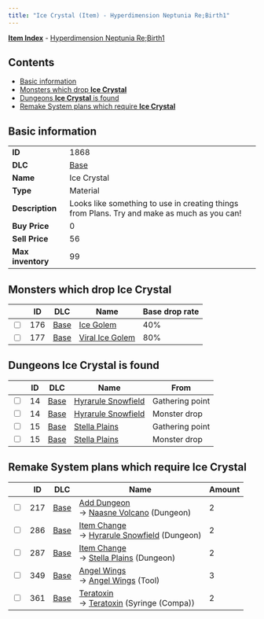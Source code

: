```yaml
---
title: "Ice Crystal (Item) - Hyperdimension Neptunia Re;Birth1"
---
```


[**Item Index**](/neptunia/rb1/item/index.html) - [Hyperdimension Neptunia Re;Birth1](/neptunia/rb1)

## Contents

- [Basic information](#basic-information)
- [Monsters which drop **Ice Crystal**](#monsters-which-drop-ice-crystal)
- [Dungeons **Ice Crystal** is found](#dungeons-ice-crystal-is-found)
- [Remake System plans which require **Ice Crystal**](#remake-system-plans-which-require-ice-crystal)

## Basic information

|   |   |
| -- | -- |
| **ID** | 1868 |
| **DLC** | [Base](/neptunia/rb1/dlc/1-base.html) |
| **Name** | Ice Crystal |
| **Type** | Material |
| **Description** | Looks like something to use in creating things from Plans. Try and make as much as you can! |
| **Buy Price** | 0 |
| **Sell Price** | 56 |
| **Max inventory** | 99 |

## Monsters which drop **Ice Crystal**

|    | ID | DLC | Name | Base drop rate |
| -- | -- | --- | ---- | -------------- |
| <input type="checkbox" id="rb1-monster-1-176" class="trackbox" /> | 176 | [Base](/neptunia/rb1/dlc/1-base.html) | [Ice Golem](/neptunia/rb1/monster/1-176-ice-golem.html) | 40% |
| <input type="checkbox" id="rb1-monster-1-177" class="trackbox" /> | 177 | [Base](/neptunia/rb1/dlc/1-base.html) | [Viral Ice Golem](/neptunia/rb1/monster/1-177-viral-ice-golem.html) | 80% |

## Dungeons **Ice Crystal** is found

|    | ID | DLC | Name | From |
| -- | -- | --- | ---- | ---- |
| <input type="checkbox" id="rb1-dungeon-1-14" class="trackbox" /> | 14 | [Base](/neptunia/rb1/dlc/1-base.html) | [Hyrarule Snowfield](/neptunia/rb1/dungeon/1-14-hyrarule-snowfield.html) | Gathering point |
| <input type="checkbox" id="rb1-dungeon-1-14" class="trackbox" /> | 14 | [Base](/neptunia/rb1/dlc/1-base.html) | [Hyrarule Snowfield](/neptunia/rb1/dungeon/1-14-hyrarule-snowfield.html) | Monster drop |
| <input type="checkbox" id="rb1-dungeon-1-15" class="trackbox" /> | 15 | [Base](/neptunia/rb1/dlc/1-base.html) | [Stella Plains](/neptunia/rb1/dungeon/1-15-stella-plains.html) | Gathering point |
| <input type="checkbox" id="rb1-dungeon-1-15" class="trackbox" /> | 15 | [Base](/neptunia/rb1/dlc/1-base.html) | [Stella Plains](/neptunia/rb1/dungeon/1-15-stella-plains.html) | Monster drop |

## Remake System plans which require **Ice Crystal**

|    | ID | DLC | Name | Amount |
| -- | -- | --- | ---- | ------ |
| <input type="checkbox" id="rb1-remake-1-217" class="trackbox" /> | 217 | [Base](/neptunia/rb1/dlc/1-base.html) | [Add Dungeon](/neptunia/rb1/remake/1-217-add-dungeon.html)<br />→ [Naasne Volcano](/neptunia/rb1/dungeon/1-112-naasne-volcano.html) (Dungeon) | 2 |
| <input type="checkbox" id="rb1-remake-1-286" class="trackbox" /> | 286 | [Base](/neptunia/rb1/dlc/1-base.html) | [Item Change](/neptunia/rb1/remake/1-286-item-change.html)<br />→ [Hyrarule Snowfield](/neptunia/rb1/dungeon/1-14-hyrarule-snowfield.html) (Dungeon) | 2 |
| <input type="checkbox" id="rb1-remake-1-287" class="trackbox" /> | 287 | [Base](/neptunia/rb1/dlc/1-base.html) | [Item Change](/neptunia/rb1/remake/1-287-item-change.html)<br />→ [Stella Plains](/neptunia/rb1/dungeon/1-15-stella-plains.html) (Dungeon) | 2 |
| <input type="checkbox" id="rb1-remake-1-349" class="trackbox" /> | 349 | [Base](/neptunia/rb1/dlc/1-base.html) | [Angel Wings](/neptunia/rb1/remake/1-349-angel-wings.html)<br />→ [Angel Wings](/neptunia/rb1/item/1-42-angel-wings.html) (Tool) | 3 |
| <input type="checkbox" id="rb1-remake-1-361" class="trackbox" /> | 361 | [Base](/neptunia/rb1/dlc/1-base.html) | [Teratoxin](/neptunia/rb1/remake/1-361-teratoxin.html)<br />→ [Teratoxin](/neptunia/rb1/item/1-2337-teratoxin.html) (Syringe (Compa)) | 2 |